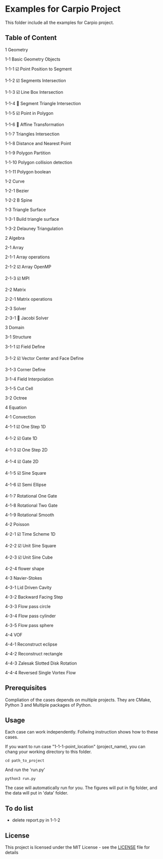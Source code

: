 # Examples for Carpio Project

This folder include all the examples for Carpio project.

## Table of Content

1 Geometry

 1-1 Basic Geometry Objects

   1-1-1 :ballot_box_with_check: Point Position to Segment  

   1-1-2 :ballot_box_with_check: Segments Intersection

   1-1-3 :ballot_box_with_check: Line Box Intersection 

   1-1-4 :construction:          Segment Triangle Intersection  

   1-1-5 :ballot_box_with_check: Point in Polygon      

   1-1-6 :construction:          Affine Transformation  

   1-1-7 Triangles Intersection 

   1-1-8 Distance and Nearest Point 

   1-1-9 Polygon Partition

   1-1-10 Polygon collision detection

   1-1-11 Polygon boolean

 1-2 Curve
   
   1-2-1 Bezier

   1-2-2 B Spine

 1-3 Triangle Surface

   1-3-1 Build triangle surface

   1-3-2 Delauney Triangulation

2 Algebra

 2-1 Array

   2-1-1 Array operations

   2-1-2 :ballot_box_with_check: Array OpenMP

   2-1-3 :ballot_box_with_check: MPI

 2-2 Matrix

   2-2-1 Matrix operations

 2-3 Solver

   2-3-1 :construction: Jacobi Solver

3 Domain
 
 3-1 Structure

   3-1-1 :ballot_box_with_check: Field Define

   3-1-2 :ballot_box_with_check: Vector Center and Face Define

   3-1-3 Corner Define

   3-1-4 Field Interpolation

   3-1-5 Cut Cell

 3-2 Octree

4 Equation

 4-1 Convection

   4-1-1 :ballot_box_with_check: One Step 1D

   4-1-2 :ballot_box_with_check: Gate 1D

   4-1-3 :ballot_box_with_check: One Step 2D

   4-1-4 :ballot_box_with_check: Gate 2D

   4-1-5 :ballot_box_with_check: Sine Square

   4-1-6 :ballot_box_with_check: Semi Ellipse

   4-1-7 Rotational One Gate

   4-1-8 Rotational Two Gate

   4-1-9 Rotational Smooth

 4-2 Poisson

   4-2-1 :ballot_box_with_check: Time Scheme 1D

   4-2-2 :ballot_box_with_check: Unit Sine Square

   4-2-3 :ballot_box_with_check: Unit Sine Cube

   4-2-4 flower shape 

 4-3 Navier-Stokes

   4-3-1 Lid Driven Cavity

   4-3-2 Backward Facing Step

   4-3-3 Flow pass circle

   4-3-4 Flow pass cylinder

   4-3-5 Flow pass sphere

 4-4 VOF

   4-4-1 Reconstruct eclipse

   4-4-2 Reconstruct rectangle

   4-4-3 Zalesak Slotted Disk Rotation

   4-4-4 Reversed Single Vortex Flow

## Prerequisites

Compliation of the cases depends on multiple projects. They are CMake, Python 3 and Multiple packages of Python.


## Usage

Each case can work independently. Follwing instruction shows how to these cases.

If you want to run case "1-1-1-point_location" (project_name), you can chang your working directory to this folder.

```
cd path_to_project
```

And run the 'run.py'

```
python3 run.py
```

The case will automatically run for you. The figures will put in fig folder, and the data will put in 'data' folder.

## To do list

- delete report.py in 1-1-2

## License

This project is licensed under the MIT License - see the [LICENSE](../LICENSE) file for details
